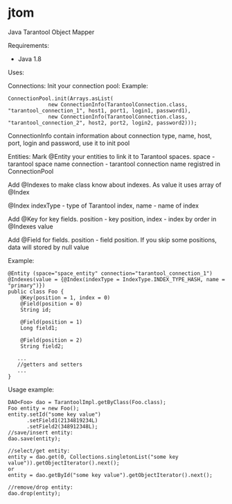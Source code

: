 # jtom
Java Tarantool Object Mapper

Requirements:
- Java 1.8

Uses:

Connections:
Init your connection pool:
Example:
```
ConnectionPool.init(Arrays.asList(
             new ConnectionInfo(TarantoolConnection.class, "tarantool_connection_1", host1, port1, login1, password1),
             new ConnectionInfo(TarantoolConnection.class, "tarantool_connection_2", host2, port2, login2, password2)));
```

ConnectionInfo contain information about connection type, name, host, port, login and password, use it to init pool


Entities:
Mark @Entity your entities to link it to Tarantool spaces.
space - tarantool space name
connection - tarantool connection name registred in ConnectionPool

Add @Indexes to make class know about indexes.
As value it uses array of @Index

@Index indexType - type of Tarantool index, name - name of index

Add @Key for key fields. position - key position, index - index by order in @Indexes value

Add @Field for fields. position - field position. If you skip some positions, data will stored by null value

Example:
```
@Entity (space="space_entity" connection="tarantool_connection_1")
@Indexes(value = {@Index(indexType = IndexType.INDEX_TYPE_HASH, name = "primary")})
public class Foo {
    @Key(position = 1, index = 0)
    @Field(position = 0)
    String id;

    @Field(position = 1)
    Long field1;

    @Field(position = 2)
    String field2;

   ...
   //getters and setters
   ...
}
```

Usage example:
```
DAO<Foo> dao = TarantoolImpl.getByClass(Foo.class);
Foo entity = new Foo();
entity.setId("some key value")
      .setField1(2134819234L)
      .setField2(348912348L);
//save/insert entity:
dao.save(entity);

//select/get entity:
entity = dao.get(0, Collections.singletonList("some key value")).getObjectIterator().next();
or
entity = dao.getById("some key value").getObjectIterator().next();

//remove/drop entity:
dao.drop(entity);
```
